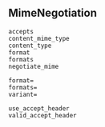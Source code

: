 ## MimeNegotiation

```
accepts
content_mime_type
content_type
format
formats
negotiate_mime

format=
formats=
variant=

use_accept_header
valid_accept_header
```

